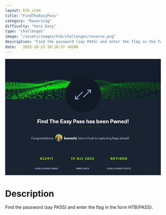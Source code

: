 ```yaml
---
layout: htb_item
title: "FindTheEasyPass"
category: "Reversing"
difficulty: "Very Easy"
type: "challenges"
image: "/assets/images/htb/challenges/reverse.png"
description: "Find the password (say PASS) and enter the flag in the form HTB{PASS}."
date:   2025-10-23 10:10:37 +0200
---
```


![FindTheEasyPass pwned](/assets/images/htb/challenges/findtheeasy_pwned.png)

# Description
Find the password (say PASS) and enter the flag in the form HTB{PASS}.